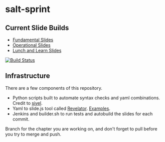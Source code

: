 salt-sprint
===========

## Current Slide Builds
* [Fundamental Slides](http://jenkins.onitato.com:8080/job/Salt%20Sprint%20Slides/ws/output/fundamentals/index.html#/)
* [Operational Slides](http://jenkins.onitato.com:8080/job/Salt%20Sprint%20Slides/ws/output/operational/index.html#/)
* [Lunch and Learn Slides](http://jenkins.onitato.com:8080/job/Salt%20Sprint%20Slides/ws/output/lunchlearn/index.html#/)

[![Build Status](http://jenkins.onitato.com:8080/job/Salt%20Sprint%20Slides/badge/icon)](http://jenkins.onitato.com:8080/job/Salt%20Sprint%20Slides/)

## Infrastructure

There are a few components of this repository.

* Python scripts built to automate syntax checks and yaml combinations. Credit to [sivel](https://github.com/sivel/yaml-slide-template).
* Yaml to slide.js tool called [Revelator](https://github.com/mpdehaan/revelator). [Examples](https://github.com/mpdehaan/revelator/blob/master/test.yml).
* Jenkins and builder.sh to run tests and autobuild the slides for each commit.

Branch for the chapter you are working on, and don't forget to pull before you try to merge and push.
